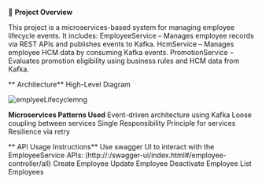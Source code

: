 🧾 **Project Overview**

This project is a microservices-based system for managing employee lifecycle events. 
It includes:
EmployeeService – Manages employee records via REST APIs and publishes events to Kafka.
HcmService – Manages employee HCM data by consuming Kafka events.
PromotionService – Evaluates promotion eligibility using business rules and HCM data from Kafka.

** Architecture**
High-Level Diagram

![emplyeeLifecyclemng](https://github.com/user-attachments/assets/51fdb514-25eb-4664-8bf2-e5f45b1e7c9e)

**Microservices Patterns Used**
Event-driven architecture using Kafka
Loose coupling between services
Single Responsibility Principle for services
Resilience via retry

** API Usage Instructions**
Use swagger UI to interact with the EmployeeService APIs: (http://<EMPLOYEE-SERVICE-HOST>:<PORT>/swagger-ui/index.html#/employee-controller/all)
Create Employee
Update Employee
Deactivate Employee
List Employees
 
